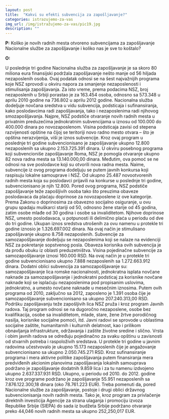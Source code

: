 ```yaml
---
layout: post
title:  "Kakvi su efekti subvencija za zapošljavanje?"
categories: istrazujemo-za-vas
img_url: /img/istražujemo-za-vas/pic19.jpg
description: ""
---
```


**P:**
Koliko je novih radnih mesta otvoreno subvencijama za zapošljavanje Nacionalne službe za zapošljavanje i koliko nas je sve to koštalo?


**O:**

U poslednje tri godine Nacionalna služba za zapošljavanje je sa skoro 80 miliona eura finansijski podržala zapošljavanje nešto manje od 56 hiljada nezaposlenih osoba. Ovaj podatak odnosi se na šest najvažnijih programa koje NSZ sprovodi u okviru napora za smanjenje nezaposlenosti i stimulisanja zapošljavanja.
Za isto vreme, prema podacima NSZ, broj nezaposlenih u Srbiji porastao je za 163.454 osoba, odnosno sa 573.348 u aprilu 2010 godine na 736.802 u aprilu 2012 godine.
Nacionalna služba dodeljuje novčana sredstva u vidu subvencija, podsticaja i sufinansiranja, kako poslodavcima radi zapošljavanja, tako i nezaposlenima radi njihovog smozapošljavanja.
Najpre, NSZ podstiče otvaranje novih radnih mesta u privatnim preduzećima jednokratnim subvencijama u iznosu od 100.000 do 400.000 dinara po novozaposlenom. Visina podsticaja zavisi od stepena razvijenosti opštine na čijoj se teritoriji novo radno mesto otvara – što je opština nerazvijenija, viši je iznos subvencije. Kroz ovaj program u poslednje tri godine subvencionisano je zapošljavanje ukupno 12.800 nezaposlenih sa ukupno 2.153.725.391 dinara. U okviru posebnog programa koji subvencioniše zapošljavanje Roma, NSZ je pomogla otvaranje ukupno 82 nova radna mesta sa 13.140.000,00 dinara. Međutim, ova pomoć se ne odnosi na sve poslodavce koji su otvorili nova radna mesta. Naime, subvencije iz ovog programa dodeljuju se putem javnih konkursa koji raspisuju lokalne samouprave i NSZ. Od ukupno 25.487 novootvorenih radnih mesta koja su poslodavci prijavili na konkurse u poslednje tri godine, subvencionisano je njih 12.800.
Pored ovog programa, NSZ podstiče zapošljavanje teže zapošljivih osoba tako što preuzima obaveze poslodavaca da plaćaju doprinose za novozaposlene iz ove kategorije. Prema Zakonu o doprinosima za obavezno socijalno osiguranje, u ovu grupu spadaju muškarci stariji od 50, odnosno žene starije od 45 godina, zatim osobe mlađe od 30 godina i osobe sa invaliditetom. Njihove doprinose NSZ, umesto poslodavaca, u potpunosti ili delimično plaća u periodu od dve do tri godine. Ukupan iznos sredstva utrošenih za ovu namenu u protekle tri godine iznosio je 1.326.697.002 dinara. Na ovaj način je stimulisano zapošljavanje ukupno 8.758 nezaposlenih.
Subvencije za samozapošljavanje dodeljuju se nezaposlenima koji se nalaze na evidenciji NSZ za pokretanje sopstvenog posla. Obaveza korisnika ovih subvencija je da prođu obuku iz oblasti preduzetništva. Visina pojedinačne subvencije za samozapošljavanje iznosi 160.000 RSD. Na ovaj način je u protekle tri godine subvencionisano ukupno 7.888 nezaposlenih sa  1.272.663.912 dinara.
Dodatni oblici subvencija za samozapošljavanje su: samozapošljavanje lica romske nacionalnosti, jednokratna isplata novčane naknade za samozapošljavanje i jednokratni podsticaj za korisnike novčane naknade koji se isplaćuju nezaposlenima pod propisanim uslovima, jednokratno, a umesto novčane naknade u mesečnim iznosima. Putem ovih programa od 2010, zaključno sa 2012, zaposleno je 1.391 osoba čije je samozapošljavanje subvencionisano sa ukupno 207.240.313,00 RSD.
Podršku zapošljavanju teže zapošljivih lica NSZ pruža i kroz program Javnih radova. Taj program odnosi se na dugoročno nezaposlene, osobe bez kvalifikacija, osobe sa invaliditetom, mlade, stare, žene žrtve porodičnog nasilja, korisnike socijalne pomoći, itd. Javni radovi se sprovode u oblastima socijalne zaštite, humanitarnih i kulturnih delatnost, kao i prilikom obnavljanja infrastrukture, održavanja i zaštite životne sredine i slično. Vrsta i obim javnih radova se određuju pojedinačno za svaku opštinu u zavisnosti od stvarnih potreba i raspoloživih sredstava. U protekle tri godine u javnim radovima učestvovalo je ukupno 15.173 nezaposlenih čije je angažovanje subvencionisano sa ukupno 2.050.745.271 RSD.
Kroz sufinansiranje programa i mera aktivne politike zapošljavanja putem finansiranja mera predviđenih akcionim planovima zapošljavanja lokalnih samouprava podržano je zapošljavanje dodatnih 9.859 lica i za tu namenu izdvojeno ukupno 2.637.337.931 RSD.
Ukupno, u periodu od 2010. do 2012. godine kroz ove programe podržano je zapošljavanje 55.951 nezaposlenih sa 7.876.122.300,18 dinara (oko 78.761.223 EUR).
Treba pomenuti da, pored Nacionalne službe za zapošljavanje, postoje i drugi oblici državnog subvencionisanja novih radnih mesta. Tako je, kroz program za privlačenje direktnih investicija Agencije za strana ulaganja i promociju izvoza Republike Srbije (SIEPA) do sada iz budžeta Srbije podržano otvaranje preko 44,046 novih radnih mesta sa ukupno 252,250,017 EUR.
